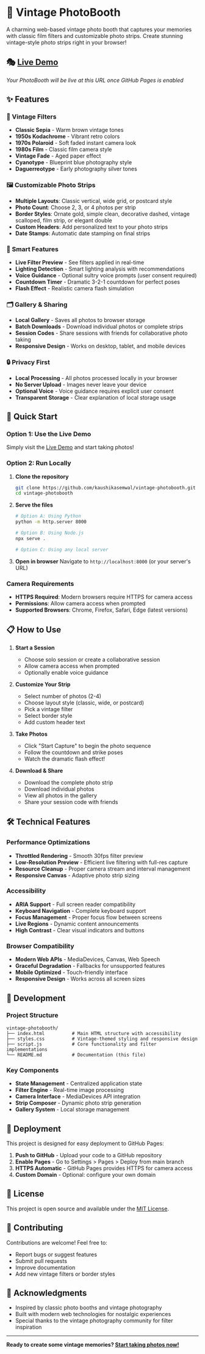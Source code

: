 # 📸 Vintage PhotoBooth

A charming web-based vintage photo booth that captures your memories with classic film filters and customizable photo strips. Create stunning vintage-style photo strips right in your browser!

## 🎭 [Live Demo](https://kaushikasemwal.github.io/vintage-photobooth)

*Your PhotoBooth will be live at this URL once GitHub Pages is enabled*

## ✨ Features

### 🎨 Vintage Filters
- **Classic Sepia** - Warm brown vintage tones
- **1950s Kodachrome** - Vibrant retro colors
- **1970s Polaroid** - Soft faded instant camera look
- **1980s Film** - Classic film camera style
- **Vintage Fade** - Aged paper effect
- **Cyanotype** - Blueprint blue photography style
- **Daguerreotype** - Early photography silver tones

### 🖼️ Customizable Photo Strips
- **Multiple Layouts**: Classic vertical, wide grid, or postcard style
- **Photo Count**: Choose 2, 3, or 4 photos per strip
- **Border Styles**: Ornate gold, simple clean, decorative dashed, vintage scalloped, film strip, or elegant double
- **Custom Headers**: Add personalized text to your photo strips
- **Date Stamps**: Automatic date stamping on final strips

### 📱 Smart Features
- **Live Filter Preview** - See filters applied in real-time
- **Lighting Detection** - Smart lighting analysis with recommendations
- **Voice Guidance** - Optional sultry voice prompts (user consent required)
- **Countdown Timer** - Dramatic 3-2-1 countdown for perfect poses
- **Flash Effect** - Realistic camera flash simulation

### 🗂️ Gallery & Sharing
- **Local Gallery** - Saves all photos to browser storage
- **Batch Downloads** - Download individual photos or complete strips
- **Session Codes** - Share sessions with friends for collaborative photo taking
- **Responsive Design** - Works on desktop, tablet, and mobile devices

### 🔒 Privacy First
- **Local Processing** - All photos processed locally in your browser
- **No Server Upload** - Images never leave your device
- **Optional Voice** - Voice guidance requires explicit user consent
- **Transparent Storage** - Clear explanation of local storage usage

## 🚀 Quick Start

### Option 1: Use the Live Demo
Simply visit the [Live Demo](https://kaushikasemwal.github.io/vintage-photobooth) and start taking photos!

### Option 2: Run Locally
1. **Clone the repository**
   ```bash
   git clone https://github.com/kaushikasemwal/vintage-photobooth.git
   cd vintage-photobooth
   ```

2. **Serve the files**
   ```bash
   # Option A: Using Python
   python -m http.server 8000
   
   # Option B: Using Node.js
   npx serve .
   
   # Option C: Using any local server
   ```

3. **Open in browser**
   Navigate to `http://localhost:8000` (or your server's URL)

### Camera Requirements
- **HTTPS Required**: Modern browsers require HTTPS for camera access
- **Permissions**: Allow camera access when prompted
- **Supported Browsers**: Chrome, Firefox, Safari, Edge (latest versions)

## 📋 How to Use

1. **Start a Session**
   - Choose solo session or create a collaborative session
   - Allow camera access when prompted
   - Optionally enable voice guidance

2. **Customize Your Strip**
   - Select number of photos (2-4)
   - Choose layout style (classic, wide, or postcard)
   - Pick a vintage filter
   - Select border style
   - Add custom header text

3. **Take Photos**
   - Click "Start Capture" to begin the photo sequence
   - Follow the countdown and strike poses
   - Watch the dramatic flash effect!

4. **Download & Share**
   - Download the complete photo strip
   - Download individual photos
   - View all photos in the gallery
   - Share your session code with friends

## 🛠️ Technical Features

### Performance Optimizations
- **Throttled Rendering** - Smooth 30fps filter preview
- **Low-Resolution Preview** - Efficient live filtering with full-res capture
- **Resource Cleanup** - Proper camera stream and interval management
- **Responsive Canvas** - Adaptive photo strip sizing

### Accessibility
- **ARIA Support** - Full screen reader compatibility
- **Keyboard Navigation** - Complete keyboard support
- **Focus Management** - Proper focus flow between screens
- **Live Regions** - Dynamic content announcements
- **High Contrast** - Clear visual indicators and buttons

### Browser Compatibility
- **Modern Web APIs** - MediaDevices, Canvas, Web Speech
- **Graceful Degradation** - Fallbacks for unsupported features
- **Mobile Optimized** - Touch-friendly interface
- **Responsive Design** - Works across all screen sizes

## 🔧 Development

### Project Structure
```
vintage-photobooth/
├── index.html          # Main HTML structure with accessibility
├── styles.css          # Vintage-themed styling and responsive design
├── script.js           # Core functionality and filter implementations
└── README.md           # Documentation (this file)
```

### Key Components
- **State Management** - Centralized application state
- **Filter Engine** - Real-time image processing
- **Camera Interface** - MediaDevices API integration
- **Strip Composer** - Dynamic photo strip generation
- **Gallery System** - Local storage management

## 🎯 Deployment

This project is designed for easy deployment to GitHub Pages:

1. **Push to GitHub** - Upload your code to a GitHub repository
2. **Enable Pages** - Go to Settings > Pages > Deploy from main branch
3. **HTTPS Automatic** - GitHub Pages provides HTTPS for camera access
4. **Custom Domain** - Optional: configure your own domain

## 📄 License

This project is open source and available under the [MIT License](LICENSE).

## 🤝 Contributing

Contributions are welcome! Feel free to:
- Report bugs or suggest features
- Submit pull requests
- Improve documentation
- Add new vintage filters or border styles

## 🙏 Acknowledgments

- Inspired by classic photo booths and vintage photography
- Built with modern web technologies for nostalgic experiences
- Special thanks to the vintage photography community for filter inspiration

---

**Ready to create some vintage memories? [Start taking photos now!](https://kaushikasemwal.github.io/vintage-photobooth)**